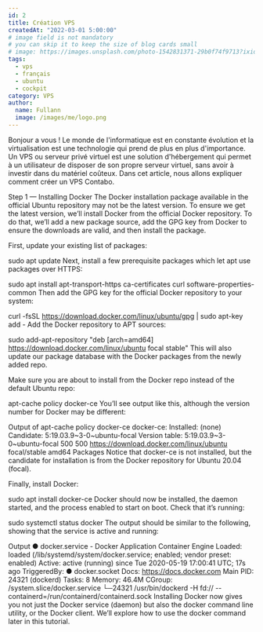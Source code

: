 ```yaml
---
id: 2
title: Création VPS
createdAt: "2022-03-01 5:00:00"
# image field is not mandatory
# you can skip it to keep the size of blog cards small
# image: https://images.unsplash.com/photo-1542831371-29b0f74f9713?ixid=MnwxMjA3fDB8MHxwaG90by1wYWdlfHx8fGVufDB8fHx8&ixlib=rb-1.2.1&auto=format&fit=crop&w=3450&q=80
tags:
  - vps
  - français
  - ubuntu
  - cockpit
category: VPS
author:
  name: Fullann
  image: /images/me/logo.png
---
```


Bonjour a vous ! Le monde de l'informatique est en constante évolution et la virtualisation est une technologie qui prend de plus en plus d'importance. Un VPS ou serveur privé virtuel est une solution d'hébergement qui permet à un utilisateur de disposer de son propre serveur virtuel, sans avoir à investir dans du matériel coûteux. Dans cet article, nous allons expliquer comment créer un VPS Contabo.

<!--more-->
Step 1 — Installing Docker
The Docker installation package available in the official Ubuntu repository may not be the latest version. To ensure we get the latest version, we’ll install Docker from the official Docker repository. To do that, we’ll add a new package source, add the GPG key from Docker to ensure the downloads are valid, and then install the package.

First, update your existing list of packages:

sudo apt update
Next, install a few prerequisite packages which let apt use packages over HTTPS:

sudo apt install apt-transport-https ca-certificates curl software-properties-common
Then add the GPG key for the official Docker repository to your system:

curl -fsSL https://download.docker.com/linux/ubuntu/gpg | sudo apt-key add -
Add the Docker repository to APT sources:

sudo add-apt-repository "deb [arch=amd64] https://download.docker.com/linux/ubuntu focal stable"
This will also update our package database with the Docker packages from the newly added repo.

Make sure you are about to install from the Docker repo instead of the default Ubuntu repo:

apt-cache policy docker-ce
You’ll see output like this, although the version number for Docker may be different:

Output of apt-cache policy docker-ce
docker-ce:
  Installed: (none)
  Candidate: 5:19.03.9~3-0~ubuntu-focal
  Version table:
     5:19.03.9~3-0~ubuntu-focal 500
        500 https://download.docker.com/linux/ubuntu focal/stable amd64 Packages
Notice that docker-ce is not installed, but the candidate for installation is from the Docker repository for Ubuntu 20.04 (focal).

Finally, install Docker:

sudo apt install docker-ce
Docker should now be installed, the daemon started, and the process enabled to start on boot. Check that it’s running:

sudo systemctl status docker
The output should be similar to the following, showing that the service is active and running:

Output
● docker.service - Docker Application Container Engine
     Loaded: loaded (/lib/systemd/system/docker.service; enabled; vendor preset: enabled)
     Active: active (running) since Tue 2020-05-19 17:00:41 UTC; 17s ago
TriggeredBy: ● docker.socket
       Docs: https://docs.docker.com
   Main PID: 24321 (dockerd)
      Tasks: 8
     Memory: 46.4M
     CGroup: /system.slice/docker.service
             └─24321 /usr/bin/dockerd -H fd:// --containerd=/run/containerd/containerd.sock
Installing Docker now gives you not just the Docker service (daemon) but also the docker command line utility, or the Docker client. We’ll explore how to use the docker command later in this tutorial.